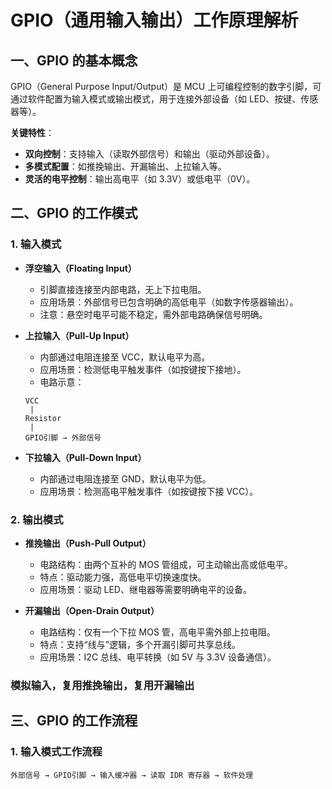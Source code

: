 # GPIO（通用输入输出）工作原理解析

## 一、GPIO 的基本概念

GPIO（General Purpose Input/Output）是 MCU 上可编程控制的数字引脚，可通过软件配置为输入模式或输出模式，用于连接外部设备（如 LED、按键、传感器等）。

**关键特性**：
- **双向控制**：支持输入（读取外部信号）和输出（驱动外部设备）。
- **多模式配置**：如推挽输出、开漏输出、上拉输入等。
- **灵活的电平控制**：输出高电平（如 3.3V）或低电平（0V）。

## 二、GPIO 的工作模式

### 1. 输入模式

- **浮空输入（Floating Input）**
    - 引脚直接连接至内部电路，无上下拉电阻。
    - 应用场景：外部信号已包含明确的高低电平（如数字传感器输出）。
    - 注意：悬空时电平可能不稳定，需外部电路确保信号明确。

- **上拉输入（Pull-Up Input）**
    - 内部通过电阻连接至 VCC，默认电平为高。
    - 应用场景：检测低电平触发事件（如按键按下接地）。
    - 电路示意：
    ```plaintext
    VCC
     |
  Resistor
     |
  GPIO引脚 → 外部信号
    ```

- **下拉输入（Pull-Down Input）**
    - 内部通过电阻连接至 GND，默认电平为低。
    - 应用场景：检测高电平触发事件（如按键按下接 VCC）。

### 2. 输出模式

- **推挽输出（Push-Pull Output）**
    - 电路结构：由两个互补的 MOS 管组成，可主动输出高或低电平。
    - 特点：驱动能力强，高低电平切换速度快。
    - 应用场景：驱动 LED、继电器等需要明确电平的设备。

- **开漏输出（Open-Drain Output）**
    - 电路结构：仅有一个下拉 MOS 管，高电平需外部上拉电阻。
    - 特点：支持“线与”逻辑，多个开漏引脚可共享总线。
    - 应用场景：I2C 总线、电平转换（如 5V 与 3.3V 设备通信）。

### 模拟输入，复用推挽输出，复用开漏输出

## 三、GPIO 的工作流程

### 1. 输入模式工作流程

```plaintext
外部信号 → GPIO引脚 → 输入缓冲器 → 读取 IDR 寄存器 → 软件处理
